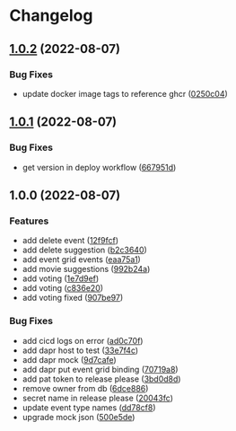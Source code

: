 # Changelog

## [1.0.2](https://github.com/4sgard-dev/asgard-be-movie-service/compare/v1.0.1...v1.0.2) (2022-08-07)


### Bug Fixes

* update docker image tags to reference ghcr ([0250c04](https://github.com/4sgard-dev/asgard-be-movie-service/commit/0250c04491949703cd8f0cf4dd9163003cf2d036))

## [1.0.1](https://github.com/4sgard-dev/asgard-be-movie-service/compare/v1.0.0...v1.0.1) (2022-08-07)


### Bug Fixes

* get version in deploy workflow ([667951d](https://github.com/4sgard-dev/asgard-be-movie-service/commit/667951d9836f7c80d4867d581e3df08b0f99e72d))

## 1.0.0 (2022-08-07)


### Features

* add delete event ([12f9fcf](https://github.com/4sgard-dev/asgard-be-movie-service/commit/12f9fcff6aa5f4b948c19a8ac2e52c75e23d9ca9))
* add delete suggestion ([b2c3640](https://github.com/4sgard-dev/asgard-be-movie-service/commit/b2c364075cf174372b714e22ebd7b65ec38c718e))
* add event grid events ([eaa75a1](https://github.com/4sgard-dev/asgard-be-movie-service/commit/eaa75a1e997e65d414edbc466cf2fe13dee0e83f))
* add movie suggestions ([992b24a](https://github.com/4sgard-dev/asgard-be-movie-service/commit/992b24a7c1cd2ced736fed251a16fd6bda9fcb34))
* add voting ([1e7d9ef](https://github.com/4sgard-dev/asgard-be-movie-service/commit/1e7d9efb432a5e9fd28a68b1cdb791c74168f7a7))
* add voting ([c836e20](https://github.com/4sgard-dev/asgard-be-movie-service/commit/c836e2050c19b11c71b70cf628c3cc07f0d1cb4c))
* add voting fixed ([907be97](https://github.com/4sgard-dev/asgard-be-movie-service/commit/907be976a0363ed8398b58c0b72f683e92b50775))


### Bug Fixes

* add cicd logs on error ([ad0c70f](https://github.com/4sgard-dev/asgard-be-movie-service/commit/ad0c70fc2aee1337c11d235252e3b818c0c55322))
* add dapr host to test ([33e7f4c](https://github.com/4sgard-dev/asgard-be-movie-service/commit/33e7f4c44e1e78852147ad19948b282dbbf7f25e))
* add dapr mock ([9d7cafe](https://github.com/4sgard-dev/asgard-be-movie-service/commit/9d7cafe49dbc0b79e2e1bf7070cd9f2a05ca626c))
* add dapr put event grid binding ([70719a8](https://github.com/4sgard-dev/asgard-be-movie-service/commit/70719a8f0edc63b97fccafbdd4875dcbd0103853))
* add pat token to release please ([3bd0d8d](https://github.com/4sgard-dev/asgard-be-movie-service/commit/3bd0d8d751923ac6bd5191a96b531a112e3d42ef))
* remove owner from db ([6dce886](https://github.com/4sgard-dev/asgard-be-movie-service/commit/6dce8862e8fefa9392181db1428a9e475ab6e82b))
* secret name in release please ([20043fc](https://github.com/4sgard-dev/asgard-be-movie-service/commit/20043fca1fb6a37517761181a014e0ac77d51790))
* update event type names ([dd78cf8](https://github.com/4sgard-dev/asgard-be-movie-service/commit/dd78cf8c7787e35743cd83e0926b4f2df61e9145))
* upgrade mock json ([500e5de](https://github.com/4sgard-dev/asgard-be-movie-service/commit/500e5de7f268cb8d53cc4df323aa131e6bd65fde))
